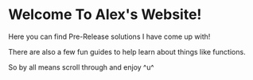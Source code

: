 # Welcome To Alex's Website!

Here you can find Pre-Release solutions I have come up with!

There are also a few fun guides to help learn about things like functions.

So by all means scroll through and enjoy ^u^
